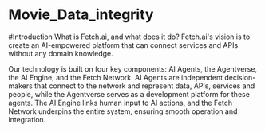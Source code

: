 # Movie_Data_integrity
#Introduction
What is Fetch.ai, and what does it do?
Fetch.ai's vision is to create an AI-empowered platform that can connect services and APIs without any domain knowledge. 

Our technology is built on four key components: AI Agents, the Agentverse, the AI Engine, and the Fetch Network. AI Agents are independent decision-makers that connect to the network and represent data, APIs, services and people, while the Agentverse serves as a development platform for these agents. The AI Engine links human input to AI actions, and the Fetch Network underpins the entire system, ensuring smooth operation and integration.

